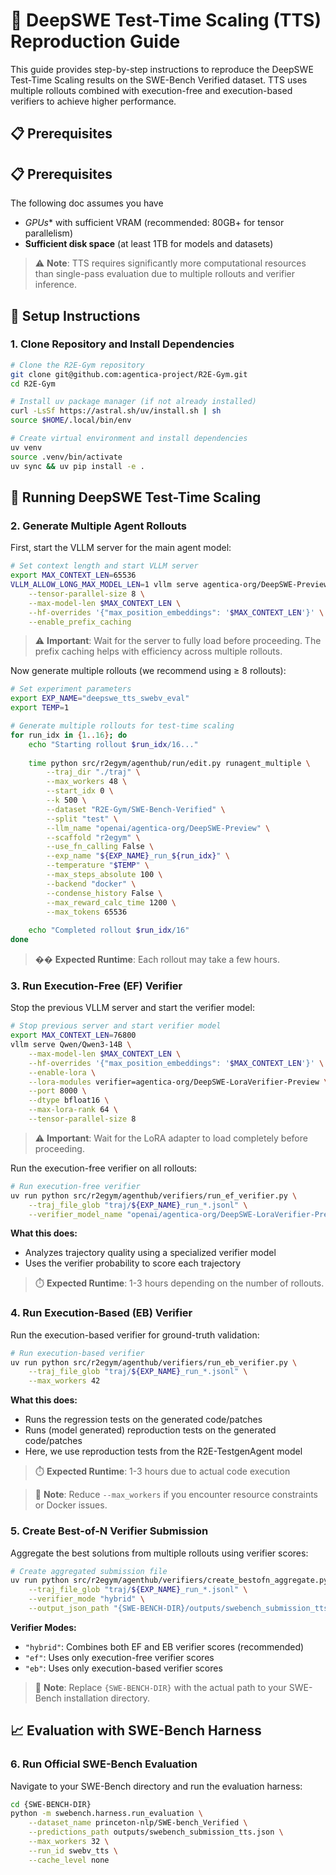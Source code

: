 # 🔬 DeepSWE Test-Time Scaling (TTS) Reproduction Guide

This guide provides step-by-step instructions to reproduce the DeepSWE Test-Time Scaling results on the SWE-Bench Verified dataset. TTS uses multiple rollouts combined with execution-free and execution-based verifiers to achieve higher performance.

## 📋 Prerequisites

## 📋 Prerequisites

The following doc assumes you have

- *GPUs** with sufficient VRAM (recommended: 80GB+ for tensor parallelism)
- **Sufficient disk space** (at least 1TB for models and datasets)

> ⚠️ **Note**: TTS requires significantly more computational resources than single-pass evaluation due to multiple rollouts and verifier inference.

## 🚀 Setup Instructions

### 1. Clone Repository and Install Dependencies

```bash
# Clone the R2E-Gym repository
git clone git@github.com:agentica-project/R2E-Gym.git
cd R2E-Gym

# Install uv package manager (if not already installed)
curl -LsSf https://astral.sh/uv/install.sh | sh
source $HOME/.local/bin/env

# Create virtual environment and install dependencies
uv venv
source .venv/bin/activate
uv sync && uv pip install -e .
```


## 🤖 Running DeepSWE Test-Time Scaling

### 2. Generate Multiple Agent Rollouts

First, start the VLLM server for the main agent model:

```bash
# Set context length and start VLLM server
export MAX_CONTEXT_LEN=65536
VLLM_ALLOW_LONG_MAX_MODEL_LEN=1 vllm serve agentica-org/DeepSWE-Preview \
    --tensor-parallel-size 8 \
    --max-model-len $MAX_CONTEXT_LEN \
    --hf-overrides '{"max_position_embeddings": '$MAX_CONTEXT_LEN'}' \
    --enable_prefix_caching
```

> ⚠️ **Important**: Wait for the server to fully load before proceeding. The prefix caching helps with efficiency across multiple rollouts.

Now generate multiple rollouts (we recommend using ≥ 8 rollouts):

```bash
# Set experiment parameters
export EXP_NAME="deepswe_tts_swebv_eval"
export TEMP=1

# Generate multiple rollouts for test-time scaling
for run_idx in {1..16}; do
    echo "Starting rollout $run_idx/16..."
    
    time python src/r2egym/agenthub/run/edit.py runagent_multiple \
        --traj_dir "./traj" \
        --max_workers 48 \
        --start_idx 0 \
        --k 500 \
        --dataset "R2E-Gym/SWE-Bench-Verified" \
        --split "test" \
        --llm_name "openai/agentica-org/DeepSWE-Preview" \
        --scaffold "r2egym" \
        --use_fn_calling False \
        --exp_name "${EXP_NAME}_run_${run_idx}" \
        --temperature "$TEMP" \
        --max_steps_absolute 100 \
        --backend "docker" \
        --condense_history False \
        --max_reward_calc_time 1200 \
        --max_tokens 65536
        
    echo "Completed rollout $run_idx/16"
done
```

> �� **Expected Runtime**: Each rollout may take a few hours. 

### 3. Run Execution-Free (EF) Verifier

Stop the previous VLLM server and start the verifier model:

```bash
# Stop previous server and start verifier model
export MAX_CONTEXT_LEN=76800
vllm serve Qwen/Qwen3-14B \
    --max-model-len $MAX_CONTEXT_LEN \
    --hf-overrides '{"max_position_embeddings": '$MAX_CONTEXT_LEN'}' \
    --enable-lora \
    --lora-modules verifier=agentica-org/DeepSWE-LoraVerifier-Preview \
    --port 8000 \
    --dtype bfloat16 \
    --max-lora-rank 64 \
    --tensor-parallel-size 8
```

> ⚠️ **Important**: Wait for the LoRA adapter to load completely before proceeding.

Run the execution-free verifier on all rollouts:

```bash
# Run execution-free verifier
uv run python src/r2egym/agenthub/verifiers/run_ef_verifier.py \
    --traj_file_glob "traj/${EXP_NAME}_run_*.jsonl" \
    --verifier_model_name "openai/agentica-org/DeepSWE-LoraVerifier-Preview"
```

**What this does:**
- Analyzes trajectory quality using a specialized verifier model
- Uses the verifier probability to score each trajectory


> ⏱️ **Expected Runtime**: 1-3 hours depending on the number of rollouts.

### 4. Run Execution-Based (EB) Verifier

Run the execution-based verifier for ground-truth validation:

```bash
# Run execution-based verifier
uv run python src/r2egym/agenthub/verifiers/run_eb_verifier.py \
    --traj_file_glob "traj/${EXP_NAME}_run_*.jsonl" \
    --max_workers 42
```

**What this does:**
- Runs the regression tests on the generated code/patches
- Runs (model generated) reproduction tests on the generated code/patches
- Here, we use reproduction tests from the R2E-TestgenAgent model 

> ⏱️ **Expected Runtime**: 1-3 hours due to actual code execution 

> 🔧 **Note**: Reduce `--max_workers` if you encounter resource constraints or Docker issues.

### 5. Create Best-of-N Verifier Submission

Aggregate the best solutions from multiple rollouts using verifier scores:

```bash
# Create aggregated submission file
uv run python src/r2egym/agenthub/verifiers/create_bestofn_aggregate.py \
    --traj_file_glob "traj/${EXP_NAME}_run_*.jsonl" \
    --verifier_mode "hybrid" \
    --output_json_path "{SWE-BENCH-DIR}/outputs/swebench_submission_tts.json"
```

**Verifier Modes:**
- `"hybrid"`: Combines both EF and EB verifier scores (recommended)
- `"ef"`: Uses only execution-free verifier scores
- `"eb"`: Uses only execution-based verifier scores

> 🔧 **Note**: Replace `{SWE-BENCH-DIR}` with the actual path to your SWE-Bench installation directory.

## 📈 Evaluation with SWE-Bench Harness

### 6. Run Official SWE-Bench Evaluation

Navigate to your SWE-Bench directory and run the evaluation harness:

```bash
cd {SWE-BENCH-DIR}
python -m swebench.harness.run_evaluation \
    --dataset_name princeton-nlp/SWE-bench_Verified \
    --predictions_path outputs/swebench_submission_tts.json \
    --max_workers 32 \
    --run_id swebv_tts \
    --cache_level none
```

